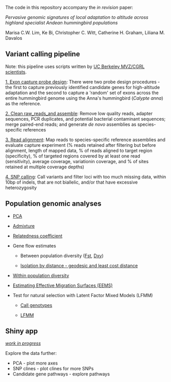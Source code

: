 The code in this repository accompany the *in revision* paper:

*Pervasive genomic signatures of local adaptation to altitude across highland specialist Andean hummingbird populations*

Marisa C.W. Lim, Ke Bi, Christopher C. Witt, Catherine H. Graham, Liliana M. Davalos

## Variant calling pipeline
Note: this pipeline uses scripts written by [UC Berkeley MVZ/CGRL scientists](./CGRLScripts).

[1. Exon capture probe design](./1Probe_design): There were two probe design procedures - the first to capture previously identified candidate genes for high-altitude adaptation and the second to capture a 'random' set of exons across the entire hummingbird genome using the Anna's hummingbird (*Calypte anna*) as the reference.

[2. Clean raw_reads_and assemble](./2Clean_reads_assemble): Remove low quality reads, adapter sequences, PCR duplicates, and potential bacterial contaminant sequences; merge paired-end reads; and generate *de novo* assemblies as species-specific references

[3. Read alignment](./3Alignment): Map reads to species-specific reference assemblies and evaluate capture experiment (% reads retained after filtering but before alignment, length of mapped data, % of reads aligned to target region (specificity), % of targeted regions covered by at least one read (sensitivity), average coverage, variationin coverage, and % of sites retained at multiple coverage depths)

[4. SNP calling](./4SNPcalling): Call variants and filter loci with too much missing data, within 10bp of indels, that are not biallelic, and/or that have excessive heterozygosity

## Population genomic analyses

- [PCA](./5Pop_genomics_analyses/A_PCA)

- [Admixture](./5Pop_genomics_analyses/B_ngsAdmix)

- [Relatedness coefficient](./5Pop_genomics_analyses/C_NgsRelate)

- Gene flow estimates

    - Between population diversity ([Fst](./5Pop_genomics_analyses/D_Fstcalc), [Dxy](./5Pop_genomics_analyses/E_dxycalc))

    - [Isolation by distance - geodesic and least cost distance](./5Pop_genomics_analyses/F_IBD)


- [Within population diversity](./5Pop_genomics_analyses/G_WattersonsTheta)


- [Estimating Effective Migration Surfaces (EEMS)](./5Pop_genomics_analyses/H_EEMS)


- Test for natural selection with Latent Factor Mixed Models (LFMM)

    - [Call genotypes](./5Pop_genomics_analyses/I_ANGSD_genotype_calls)

    - [LFMM](./5Pop_genomics_analyses/J_LFMM)


## Shiny app

*[work in progress](./app.R)*

Explore the data further:
- PCA - plot more axes
- SNP clines - plot clines for more SNPs
- Candidate gene pathways - explore pathways
